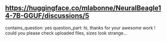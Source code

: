 ## https://huggingface.co/mlabonne/NeuralBeagle14-7B-GGUF/discussions/5

contains_question: yes
question_part: hi, thanks for your awesome work ! could you please check uploaded files, sizes look strange...